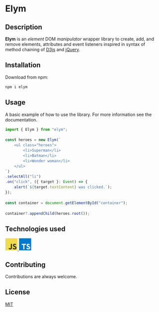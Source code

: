# Elym

## Description
**Elym** is an *element* DOM *manipulator* wrapper library to create, add, and remove elements,
attributes and event listeners inspired in syntax of method chaining of [D3js](https://d3js.org/) and [jQuery](https://jquery.com/).

## Installation
Download from npm:
```sh
npm i elym
```

## Usage
A basic example of how to use the library. For more information see the documentation.

```ts
import { Elym } from "elym";

const heroes = new Elym(`
    <ul class="heroes">
        <li>Superman</li>
        <li>Batman</li>
        <li>Wonder woman</li>
    </ul>
`)
.selectAll("li")
.on("click", ({ target }: Event) => {
    alert(`${target.textContent} was clicked.`);
});

const container = document.getElementById("container");

container?.appendChild(heroes.root());
```

## Technologies used

<p align="left">
    <a href="https://developer.mozilla.org/en-US/docs/Web/JavaScript" target="_blank" rel="noreferrer">
        <img src="https://raw.githubusercontent.com/devicons/devicon/master/icons/javascript/javascript-original.svg" alt="javascript" width="40" height="40"/>
    </a>
    <a href="https://www.typescriptlang.org/" target="_blank" rel="noreferrer">
        <img src="https://raw.githubusercontent.com/devicons/devicon/master/icons/typescript/typescript-original.svg" alt="typescript" width="40" height="40"/>
    </a>
</p>

## Contributing
Contributions are always welcome.

## License
[MIT](https://choosealicense.com/licenses/mit/)

